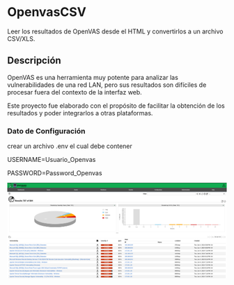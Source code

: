 # OpenvasCSV

Leer los resultados de OpenVAS desde el HTML y convertirlos a un archivo CSV/XLS.

## Descripción

OpenVAS es una herramienta muy potente para analizar las vulnerabilidades de una red LAN, pero sus resultados son difíciles de procesar fuera del contexto de la interfaz web.

Este proyecto fue elaborado con el propósito de facilitar la obtención de los resultados y poder integrarlos a otras plataformas.

### Dato de Configuración

crear un archivo .env el cual debe contener

USERNAME=Usuario_Openvas

PASSWORD=Password_Openvas

![OpenVas WEB](OpenVas.png)


